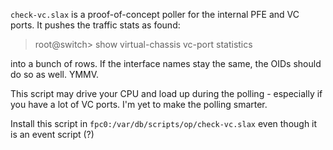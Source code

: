 `check-vc.slax` is a proof-of-concept poller for the internal PFE and VC
ports. It pushes the traffic stats as found:

> root@switch> show virtual-chassis vc-port statistics

into a bunch of rows. If the interface names stay the same, the OIDs should
do so as well. YMMV.

This script may drive your CPU and load up during the polling - especially
if you have a lot of VC ports. I'm yet to make the polling smarter.

Install this script in `fpc0:/var/db/scripts/op/check-vc.slax`
even though it is an event script (?)
